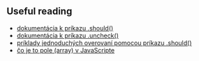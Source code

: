 ## Useful reading
* [dokumentácia k príkazu .should()](https://docs.cypress.io/api/commands/should.html)
* [dokumentácia k príkazu .uncheck()](https://docs.cypress.io/api/commands/uncheck.html#Syntax)
* [príklady jednoduchých overovaní pomocou príkazu .should()](https://docs.cypress.io/guides/references/assertions.html#Common-Assertions)
* [čo je to pole (array) v JavaScripte](https://javascript.info/array)